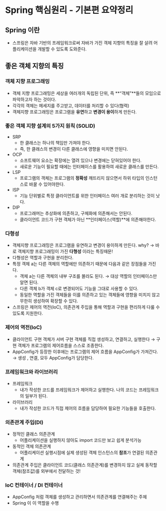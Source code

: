 
# Spring 핵심원리 - 기본편 요약정리
## Spring 이란

- 스프링은 자바 기반의 프레임워크로써 자바가 가진 객체 지향의 특징을 잘 살려 어플리케이션을 개발할 수 있도록 도와준다.

## 좋은 객체 지향의 특징

### 객체 지향 프로그래밍

- 객체 지향 프로그래밍은 세상을 여러개의 독립된 단위, 즉 **“객체”**들의 모임으로 파악하고자 하는 것이다.
- 각각의 객체는 메세지를 주고받고, 데이터를 처리할 수 있다(협력)
- 객체지향 프로그래밍은 프로그램을 **유연**하고 **변경이 용이**하게 만든다.

### 좋은 객체 지향 설계의 5가지 원칙 (SOLID)

- SRP
    - 한 클래스는 하나의 책임만 가져야 한다.
    - 즉, 한 클래스의 변경이 다른 클래스에 영향을 미치면 안된다.
- OCP
    - 소프트웨어 요소는 확장에는 열려 있으나 변경에는 닫혀있어야 한다.
    - 새로운 기능이 필요할 때에는 인터페이스를 활용하여 새로운 클래스를 만든다.
- LSP
    - 프로그램의 객체는 프로그램의 **정확성** 깨뜨리지 않으면서 하위 타입의 인스턴스로 바꿀 수 있어야한다.
- ISP
    - 기능 단위별로 특정 클라이언트를 위한 인터페이스 여러 개로 분리하는 것이 낫다.
- DIP
    - 프로그래머는 추상화에 의존하고, 구체화에 의존해서는 안된다.
    - 클라이언트 코드가 구현 객체가 아닌 **인터페이스(역할)**에 의존해야한다.

### 다형성

- 객체지향 프로그래밍은 프로그램을 유연하고 변경이 용이하게 만든다.
  why? → 바로 객체지향 프로그래밍이 가진 **다형성** 이라는 특징때문!
- 다형성은 역할과 구현을 분리한다.
- 특정 객체 a는 다른 객체의 역할에만 의존하기 때문에 다음과 같은 장점들을 가진다.
    - 객체 a는 다른 객체의 내부 구조를 몰라도 된다. → 대상 역할의 인터페이스만 알면 된다.
    - 다른 객체 b가 객체 c로 변경되어도 기능을 그대로 사용할 수 있다.
    - 동일한 역할을 가진 객체들을 이를 의존하고 있는 객체들에 영향을 미치지 않고 무한히 생성하여 확장할 수 있다.
- 스프링은 제어의 역전(IoC), 의존관계 주입을 통해 역할과 구현을 편리하게 다룰 수 있도록 지원한다.

### 제어의 역전(IoC)

- 클라이언트 구현 객체가 서버 구현 객체를 직접 생성하고, 연결하고, 실행한다
  → 구현 객체가 프로그램의 제어흐름을 스스로 조종한다.
- AppConfig가 등장한 이후에는 프로그램의 제어 흐름을 AppConfig가 가져간다.
  → 생성 , 연결, 모두 AppConfig가 담당한다.

### 프레임워크와 라이브러리

- 프레임워크
    - 내가 작성한 코드를 프레임워크가 제어하고 실행한다. 나의 코드는 프레임워크의 일부가 된다.
- 라이브러리
    - 내가 작성한 코드가 직접 제어의 흐름을 담당하여 필요한 기능들을 호출한다.

### 의존관계 주입(DI)

- 정적인 클래스 의존관계
    - 어플리케이션을 실행하지 않아도 import 코드만 보고 쉽게 분석가능
- 동적인 객체 의존관계
    - 어플리케이션 실행시점에 실제 생성된 객체 인스턴스의 **참조**가 연결된 의존관계
- 의존관계 주입은 클라이언트 코드(클래스 의존관계)를 변경하지 않고 실제 동작할 객체(참조값)를 외부에서 전달하는 것!

### IoC 컨테이너 / DI 컨테이너

- AppConfig 처럼 객체를 생성하고 관리하면서 의존관계를 연결해주는 주체
- Spring 이 이 역할을 수행